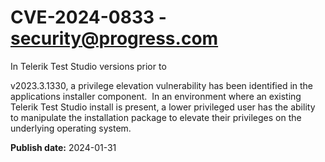 # CVE-2024-0833 - security@progress.com

In Telerik Test Studio versions prior to 

v2023.3.1330, a privilege elevation vulnerability has been identified in the applications installer component.  In an environment where an existing Telerik Test Studio install is present, a lower privileged user has the ability to manipulate the installation package to elevate their privileges on the underlying operating system.

**Publish date:** 2024-01-31
